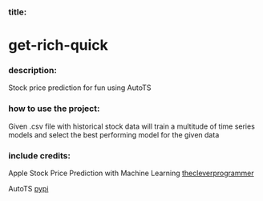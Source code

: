 ### title:

# get-rich-quick

### description:

Stock price prediction for fun using AutoTS

### how to use the project:

Given .csv file with historical stock data will train a multitude of time series models and select the best performing model for the given data

### include credits:
Apple Stock Price Prediction with Machine Learning [thecleverprogrammer](https://thecleverprogrammer.com/2021/09/08/apple-stock-price-prediction-with-machine-learning/)

AutoTS [pypi](https://pypi.org/project/AutoTS/)